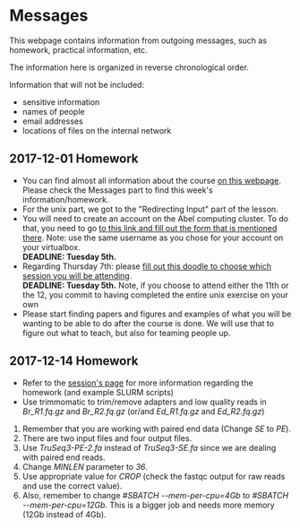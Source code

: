 # Messages

This webpage contains information from outgoing messages, such as homework,
practical information, etc.

The information here is organized in reverse chronological order.

Information that will not be included:

 * sensitive information
 * names of people
 * email addresses
 * locations of files on the internal network
 
## 2017-12-01 Homework

  * You can find almost all information about the course 
  [on this webpage](https://norwegianveterinaryinstitute.github.io/BioinfTraining/).
  Please check the Messages part to find this week's information/homework.
  * For the unix part, we got to the "Redirecting Input" part of the lesson.
  * You will need to create an account on the Abel computing cluster. To
  do that, you need to go [to this link and fill out the form that is
  mentioned there](https://github.com/NorwegianVeterinaryInstitute/Info/wiki/AbelUserGuide). Note: use
  the same username as you chose for your account on your virtualbox.<br/>
  **DEADLINE: Tuesday 5th.**
  * Regarding Thursday 7th: please [fill out this doodle to choose which
  session you will be attending](https://doodle.com/poll/sxt5hmub94nhegyv). <br/>
  **DEADLINE: Tuesday 5th.** 
  Note, if you choose to attend either the 11th or the 12, you commit to having
  completed the entire unix exercise on your own
  * Please start finding papers and figures and examples of what you will be 
  wanting to be able to do after the course is done. We will use that to figure
  out what to teach, but also for teaming people up.
  
## 2017-12-14 Homework

  * Refer to the [session's page](data_pre_processing.md) for more information regarding the homework (and example SLURM scripts)
  * Use trimmomatic to trim/remove adapters and low quality reads in _Br_R1.fq.gz_ and _Br_R2.fq.gz_ (or/and _Ed_R1.fq.gz_ and _Ed_R2.fq.gz_)

1. Remember that you are working with paired end data (Change _SE_ to _PE_). 
2. There are two input files and four output files.
3. Use _TruSeq3-PE-2.fa_ instead of _TruSeq3-SE.fa_ since we are dealing with paired end reads.
4. Change _MINLEN_ parameter to _36_.
5. Use appropriate value for _CROP_ (check the fastqc output for raw reads and use the correct value).
6. Also, remember to change _#SBATCH --mem-per-cpu=4Gb_ to _#SBATCH --mem-per-cpu=12Gb_. This is a bigger job and needs more memory (12Gb instead of 4Gb).
